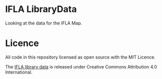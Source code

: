 # IFLA LibraryData

Looking at the data for the IFLA Map.

# Licence

All code in this repository licensed as open source with the MIT Licence.

The [IFLA library data](https://librarymap.ifla.org/copyright) is released under Creative Commons Attribution 4.0 International. 